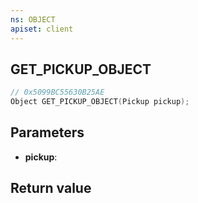 ```yaml
---
ns: OBJECT
apiset: client
---
```

## GET_PICKUP_OBJECT

```c
// 0x5099BC55630B25AE
Object GET_PICKUP_OBJECT(Pickup pickup);
```


## Parameters
* **pickup**:

## Return value

